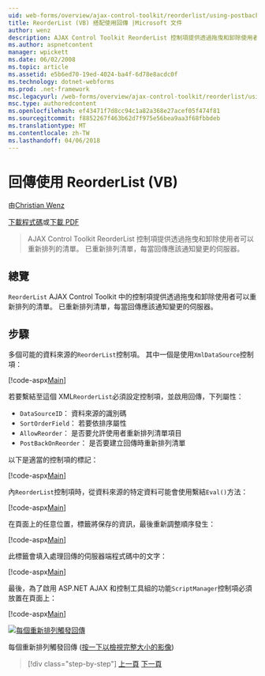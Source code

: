 ```yaml
---
uid: web-forms/overview/ajax-control-toolkit/reorderlist/using-postbacks-with-reorderlist-vb
title: ReorderList (VB) 搭配使用回傳 |Microsoft 文件
author: wenz
description: AJAX Control Toolkit ReorderList 控制項提供透過拖曳和卸除使用者可以重新排列的清單。 已重新排列清單，每當 po...
ms.author: aspnetcontent
manager: wpickett
ms.date: 06/02/2008
ms.topic: article
ms.assetid: e5b6ed70-19ed-4024-ba4f-6d78e8acdc0f
ms.technology: dotnet-webforms
ms.prod: .net-framework
msc.legacyurl: /web-forms/overview/ajax-control-toolkit/reorderlist/using-postbacks-with-reorderlist-vb
msc.type: authoredcontent
ms.openlocfilehash: ef43471f7d8cc94c1a82a368e27acef05f474f81
ms.sourcegitcommit: f8852267f463b62d7f975e56bea9aa3f68fbbdeb
ms.translationtype: MT
ms.contentlocale: zh-TW
ms.lasthandoff: 04/06/2018
---
```

<a name="using-postbacks-with-reorderlist-vb"></a>回傳使用 ReorderList (VB)
====================
由[Christian Wenz](https://github.com/wenz)

[下載程式碼](http://download.microsoft.com/download/9/3/f/93f8daea-bebd-4821-833b-95205389c7d0/ReorderList4.vb.zip)或[下載 PDF](http://download.microsoft.com/download/2/d/c/2dc10e34-6983-41d4-9c08-f78f5387d32b/reorderlist4VB.pdf)

> AJAX Control Toolkit ReorderList 控制項提供透過拖曳和卸除使用者可以重新排列的清單。 已重新排列清單，每當回傳應該通知變更的伺服器。


## <a name="overview"></a>總覽

`ReorderList` AJAX Control Toolkit 中的控制項提供透過拖曳和卸除使用者可以重新排列的清單。 已重新排列清單，每當回傳應該通知變更的伺服器。

## <a name="steps"></a>步驟

多個可能的資料來源的`ReorderList`控制項。 其中一個是使用`XmlDataSource`控制項：

[!code-aspx[Main](using-postbacks-with-reorderlist-vb/samples/sample1.aspx)]

若要繫結至這個 XML`ReorderList`必須設定控制項，並啟用回傳，下列屬性：

- `DataSourceID`： 資料來源的識別碼
- `SortOrderField`： 若要依排序屬性
- `AllowReorder`： 是否要允許使用者重新排列清單項目
- `PostBackOnReorder`： 是否要建立回傳時重新排列清單

以下是適當的控制項的標記：

[!code-aspx[Main](using-postbacks-with-reorderlist-vb/samples/sample2.aspx)]

內`ReorderList`控制項時，從資料來源的特定資料可能會使用繫結`Eval()`方法：

[!code-aspx[Main](using-postbacks-with-reorderlist-vb/samples/sample3.aspx)]

在頁面上的任意位置，標籤將保存的資訊，最後重新調整順序發生：

[!code-aspx[Main](using-postbacks-with-reorderlist-vb/samples/sample4.aspx)]

此標籤會填入處理回傳的伺服器端程式碼中的文字：

[!code-aspx[Main](using-postbacks-with-reorderlist-vb/samples/sample5.aspx)]

最後，為了啟用 ASP.NET AJAX 和控制工具組的功能`ScriptManager`控制項必須放置在頁面上：

[!code-aspx[Main](using-postbacks-with-reorderlist-vb/samples/sample6.aspx)]


[![每個重新排列觸發回傳](using-postbacks-with-reorderlist-vb/_static/image2.png)](using-postbacks-with-reorderlist-vb/_static/image1.png)

每個重新排列觸發回傳 ([按一下以檢視完整大小的影像](using-postbacks-with-reorderlist-vb/_static/image3.png))

> [!div class="step-by-step"]
> [上一頁](drag-and-drop-via-reorderlist-cs.md)
> [下一頁](drag-and-drop-via-reorderlist-vb.md)
